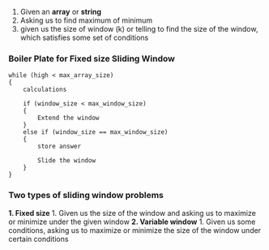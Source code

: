 1. Given an **array** or **string**
2. Asking us to find maximum of minimum
3. given us the size of window (k) or telling to find the size of the window, which satisfies some set of conditions

### Boiler Plate for Fixed size Sliding Window
```
while (high < max_array_size)
{
	calculations

	if (window_size < max_window_size)
	{
		Extend the window
	}
	else if (window_size == max_window_size)
	{
		store answer

		Slide the window
	}
}
```


### Two types of sliding window problems
**1. Fixed size**
	1. Given us the size of the window and asking us to maximize or minimize under the given window
**2. Variable window**
	1. Given us some conditions, asking us to maximize or minimize the size of the window under certain conditions
